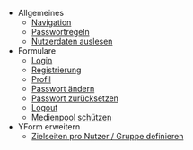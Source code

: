 
- Allgemeines
    - [Navigation](main.navigation.md)
    - [Passwortregeln](main.password_rules.md)
    - [Nutzerdaten auslesen](user.details.md)
- Formulare
    - [Login](main.login.md)
    - [Registrierung](main.register.md)
    - [Profil](main.profile.md)
    - [Passwort ändern](main.change_password.md)
    - [Passwort zurücksetzen](main.reset_password.md)
    - [Logout](main.logout.md)
    - [Medienpool schützen](media_auth.info.md)
- YForm erweitern
    - [Zielseiten pro Nutzer / Gruppe definieren](trick.target_per_type.md)